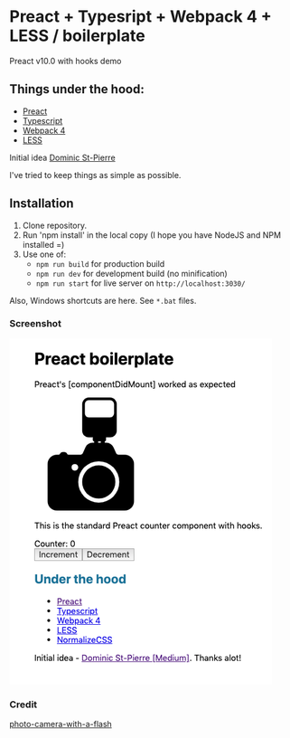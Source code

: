 Preact + Typesript + Webpack 4 + LESS / boilerplate
===

Preact v10.0 with hooks demo

Things under the hood:
---
* [Preact](https://preactjs.com/)
* [Typescript](https://www.typescriptlang.org/)
* [Webpack 4](https://webpack.js.org/)
* [LESS](http://lesscss.org/)

Initial idea [Dominic St-Pierre](https://dominicstpierre.com/how-to-start-with-typescript-and-preact-a9ea3e0ba4dc)

I've tried to keep things as simple as possible.

Installation
---
1. Clone repository.
2. Run 'npm install' in the local copy (I hope you have NodeJS and NPM installed =)
3. Use one of:
    * `npm run build` for production build
    * `npm run dev` for development build (no minification)
    * `npm run start` for live server on `http://localhost:3030/`

Also, Windows shortcuts are here. See `*.bat` files.

### Screenshot

![screenshot](screenshot.png)

### Credit

[photo-camera-with-a-flash](https://www.svgrepo.com/svg/5111/photo-camera-with-a-flash)